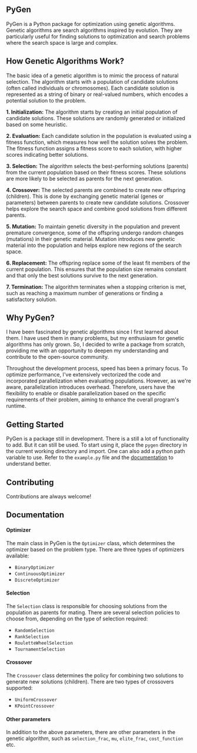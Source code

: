 ## PyGen

PyGen is a Python package for optimization using genetic algorithms. Genetic algorithms are search algorithms inspired by evolution. They are particularly useful for finding solutions to optimization and search problems where the search space is large and complex.


## How Genetic Algorithms Work?

The basic idea of a genetic algorithm is to mimic the process of natural selection. The algorithm starts with a population of candidate solutions (often called individuals or chromosomes). Each candidate solution is represented as a string of binary or real-valued numbers, which encodes a potential solution to the problem.

**1. Initialization:** The algorithm starts by creating an initial population of candidate solutions. These solutions are randomly generated or initialized based on some heuristic.

**2. Evaluation:** Each candidate solution in the population is evaluated using a fitness function, which measures how well the solution solves the problem. The fitness function assigns a fitness score to each solution, with higher scores indicating better solutions.

**3. Selection:** The algorithm selects the best-performing solutions (parents) from the current population based on their fitness scores. These solutions are more likely to be selected as parents for the next generation.

**4. Crossover:** The selected parents are combined to create new offspring (children). This is done by exchanging genetic material (genes or parameters) between parents to create new candidate solutions. Crossover helps explore the search space and combine good solutions from different parents.

**5. Mutation:** To maintain genetic diversity in the population and prevent premature convergence, some of the offspring undergo random changes (mutations) in their genetic material. Mutation introduces new genetic material into the population and helps explore new regions of the search space.

**6. Replacement:** The offspring replace some of the least fit members of the current population. This ensures that the population size remains constant and that only the best solutions survive to the next generation.

**7. Termination:** The algorithm terminates when a stopping criterion is met, such as reaching a maximum number of generations or finding a satisfactory solution.

## Why PyGen?

I have been fascinated by genetic algorithms since I first learned about them. I have used them in many problems, but my enthusiasm for genetic algorithms has only grown. So, I decided to write a package from scratch, providing me with an opportunity to deepen my understanding and contribute to the open-source community.


Throughout the development process, speed has been a primary focus. To optimize performance, I've extensively vectorized the code and incorporated parallelization when evaluating populations. However, as we're aware, parallelization introduces overhead. Therefore, users have the flexibility to enable or disable parallelization based on the specific requirements of their problem, aiming to enhance the overall program's runtime.




## Getting Started

PyGen is a package still in development. There is a still a lot of functionality to add. But it can still be used. To start using it, place the `pygen` directory in the current working directory and import. One can also add a python path variable to use. Refer to the `example.py` file and the [documentation](https://github.com/harsha-desaraju/PyGen?tab=readme-ov-file#documentation) to understand better.
## Contributing

Contributions are always welcome!


## Documentation

#### Optimizer
The main class in PyGen is the `Optimizer` class, which determines the optimizer based on the problem type. There are three types of optimizers available:

- `BinaryOptimizer`
- `ContinuousOptimizer`
- `DiscreteOptimizer`


#### Selection
The `Selection` class is responsible for choosing solutions from the population as parents for mating. There are several selection policies to choose from, depending on the type of selection required:


- `RandomSelection`
- `RankSelection`
- `RouletteWheelSelection`
- `TournamentSelection`

#### Crossover
The `Crossover` class determines the policy for combining two solutions to generate new solutions (children). There are two types of crossovers supported:


- `UniformCrossover`
- `KPointCrossover`

#### Other parameters
In addition to the above parameters, there are other parameters in the genetic algorithm, such as `selection_frac`, `mu`, `elite_frac`, `cost_function` etc.




